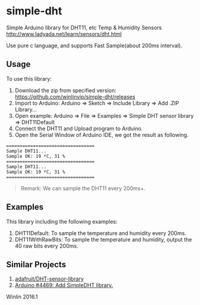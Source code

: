# simple-dht

Simple Arduino library for DHT11, etc Temp &amp; Humidity Sensors http://www.ladyada.net/learn/sensors/dht.html

Use pure c language, and supports Fast Sample(about 200ms interval).

## Usage

To use this library:

1. Download the zip from specified version: https://github.com/winlinvip/simple-dht/releases
2. Import to Arduino: Arduino => Sketch => Include Library => Add .ZIP Library...
3. Open example: Arduino => File => Examples => Simple DHT sensor library => DHT11Default
4. Connect the DHT11 and Upload program to Arduino.
5. Open the Serial Window of Arduino IDE, we got the result as following.

```
=================================
Sample DHT11...
Sample OK: 19 *C, 31 %
=================================
Sample DHT11...
Sample OK: 19 *C, 31 %
=================================
```

> Remark: We can sample the DHT11 every 200ms+.

## Examples

This library including the following examples:

1. DHT11Default: To sample the temperature and humidity every 200ms.
1. DHT11WithRawBits: To sample the temperature and humidity, output the 40 raw bits every 200ms.


## Similar Projects

1. [adafruit/DHT-sensor-library](https://github.com/adafruit/DHT-sensor-library)
1. [Arduino #4469: Add SimpleDHT library.](https://github.com/arduino/Arduino/issues/4469)

Winlin 2016.1
